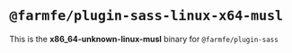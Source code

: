 # `@farmfe/plugin-sass-linux-x64-musl`

This is the **x86_64-unknown-linux-musl** binary for `@farmfe/plugin-sass`
